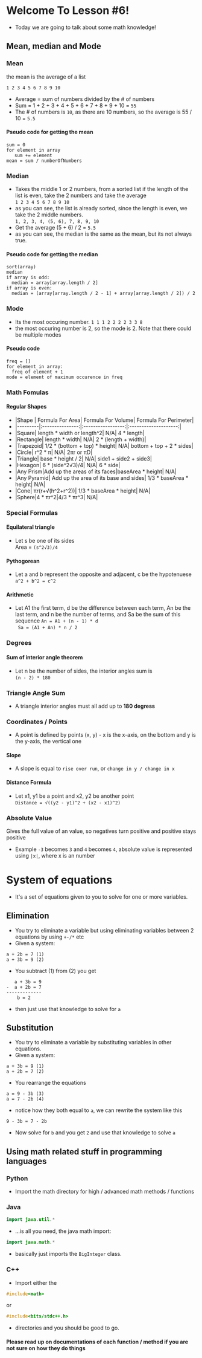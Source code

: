 # Welcome To Lesson #6!
- Today we are going to talk about some math knowledge!

## Mean, median and Mode
### Mean
the mean is the average of a list
``` 
1 2 3 4 5 6 7 8 9 10
```
- Average = sum of numbers divided by the # of numbers
- Sum = 1 + 2 + 3 + 4 + 5 + 6 + 7 + 8 + 9 + 10 = ``` 55 ```    
- The # of numbers is ``` 10 ```, as there are 10 numbers, so the average is 55 / 10 = ``` 5.5 ```
#### Pseudo code for getting the mean
```
sum = 0
for element in array
   sum += element
mean = sum / numberOfNumbers
```

### Median
- Takes the middle 1 or 2 numbers, from a sorted list if the length of the list is even, take the 2 numbers and take the average   
``` 1 2 3 4 5 6 7 8 9 10 ```   
- as you can see, the list is already sorted, since the length is even, we take the 2 middle numbers.  
``` 1, 2, 3, 4, (5, 6), 7, 8, 9, 10 ```    
- Get the average (5 + 6) / 2 = ``` 5.5 ```
- as you can see, the median is the same as the mean, but its not always true.

#### Pseudo code for getting the median
```
sort(array)
median
if array is odd:
  median = array[array.length / 2]
if array is even:
  median = (array[array.length / 2 - 1] + array[array.length / 2]) / 2
```

### Mode
- Its the most occuring number.
``` 1 1 1 2 2 2 2 3 3 8 ```   
- the most occuring number is 2, so the mode is 2. Note that there could be multiple modes
#### Pseudo code
```
freq = []
for element in array:
  freq of element + 1
mode = element of maximum occurence in freq
```

### Math Fomulas
#### Regular Shapes
- |Shape    | Formula For Area| Formula For Volume| Formula For Perimeter|
- |---------|:---------------:|:-----------------:|:--------------------:|
- |Square| length * width or length^2| N/A| 4 * length|
- |Rectangle| length * width| N/A| 2 * (length + width)|
- |Trapezoid| 1/2 * (bottom + top) * height| N/A| bottom + top + 2 * sides|
- |Circle| r^2 * π| N/A| 2πr or πD| 
- |Triangle| base * height / 2| N/A| side1 + side2 + side3|
- |Hexagon| 6 * (side^2√3)/4| N/A| 6 * side|
- |Any Prism|Add up the areas of its faces|baseArea * height| N/A|
- |Any Pyramid| Add up the area of its base and sides| 1/3 * baseArea * height| N/A|
- |Cone| πr(r+√(h^2+r^2))| 1/3 * baseArea * height| N/A|
- |Sphere|4 * πr^2|4/3 * πr^3| N/A|

### Special Formulas
#### Equilateral triangle
- Let s be one of its sides   
Area = ```(s^2√3)/4```   

#### Pythogorean
- Let a and b represent the opposite and adjacent, c be the hypotenuese   
```a^2 + b^2 = c^2```

#### Arithmetic
- Let A1 the first term, d be the difference between each term, An be the last term, and n be the number of terms, and Sa be the sum of this sequence
```An = A1 + (n - 1) * d ```   
``` Sa = (A1 + An) * n / 2```

### Degrees
#### Sum of interior angle theorem
- Let n be the number of sides, the interior angles sum is   
```(n - 2) * 180```   
### Triangle Angle Sum
- A triangle interior angles must all add up to **180 degress**

### Coordinates / Points
- A point is defined by points (x, y) - x is the x-axis, on the bottom and y is the y-axis, the vertical one
#### Slope
- A slope is equal to ```rise over run```, or ``` change in y / change in x ```   
#### Distance Formula
- Let x1, y1 be a point and x2, y2 be another point    
```Distance = √((y2 - y1)^2 + (x2 - x1)^2)```


### Absolute Value
Gives the full value of an value, so negatives turn positive and positive stays positive   
- Example ```-3``` becomes ```3``` and ```4``` becomes ```4```, absolute value is represented using ```|x|```, where x is an number
# System of equations
- It's a set of equations given to you to solve for one or more variables.
## Elimination
- You try to eliminate a variable but using eliminating variables between 2 equations by using ``` +-/* ``` etc   
- Given a system:    
```
a + 2b = 7 (1)
a + 3b = 9 (2)
```
- You subtract (1) from (2) you get    
```
   a + 3b = 9
-  a + 2b = 7
-------------
    b = 2
```
- then just use that knowledge to solve for ```a```
## Substitution
- You try to eliminate a variable by substituting variables in other equations.
- Given a system:
``` 
a + 3b = 9 (1)
a + 2b = 7 (2)
```
- You rearrange the equations
``` 
a = 9 - 3b (3)
a = 7 - 2b (4)
```
- notice how they both equal to ```a```, we can rewrite the system like this
```
9 - 3b = 7 - 2b
```
- Now solve for ```b``` and you get ```2``` and use that knowledge to solve ```a```
## Using math related stuff in programming languages
### Python
- Import the math directory for high / advanced math methods / functions
### Java
``` java 
import java.util.*
``` 
- ...is all you need, the java math import:
``` java
import java.math.*
``` 
- basically just imports the ```BigInteger``` class.
### C++
- Import either the 
``` cpp 
#include<math> 
```
or
``` cpp
#include<bits/stdc++.h>
```
- directories and you should be good to go.
#### Please read up on documentations of each function / method if you are not sure on how they do things
